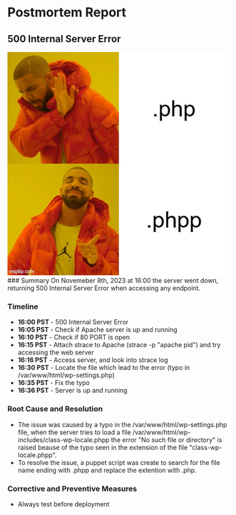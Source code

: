 # Postmortem Report

## 500 Internal Server Error
<img src="meme.jpg" />
### Summary
On Novemeber 8th, 2023 at 16:00 the server went down, returning 500 Internal Server Error when accessing any endpoint.

### Timeline
- **16:00 PST** - 500 Internal Server Error
- **16:05 PST** - Check if Apache server is up and running
- **16:10 PST** - Check if 80 PORT is open
- **16:15 PST** - Attach strace to Apache (strace -p "apache pid") and try accessing the web server
- **16:16 PST** - Access server, and look into strace log
- **16:30 PST** - Locate the file which lead to the error (typo in /var/www/html/wp-settings.php)
- **16:35 PST** - Fix the typo
- **16:36 PST** - Server is up and running

### Root Cause and Resolution
- The issue was caused by a typo in the /var/www/html/wp-settings.php file, when the server tries to load a file /var/www/html/wp-includes/class-wp-locale.phpp the error "No such file or directory" is raised beause of the typo seen in the extension of the file "class-wp-locale.phpp".
- To resolve the issue, a puppet script was create to search for the file name ending with .phpp and replace the extention with .php.

### Corrective and Preventive Measures
- Always test before deployment